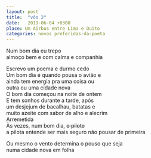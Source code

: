 ```yaml
---
layout: post
title:  "vôo 2"
date:   2019-06-04 +0300
place: Um Airbus entre Lima e Quito
categories: novos preferidas-da-poeta
---
```


Num bom dia eu trepo  
almoço bem e com calma e companhia  
<!--more-->
Escrevo um poema e durmo cedo  
Um bom dia é quando pousa o avião e  
ainda tem energia pra uma coisa ou  
outra ou uma cidade nova  
O bom dia começou na noite de ontem  
E tem sonhos durante a tarde, após  
um desjejum de bacalhau, batatas e  
muito azeite com sabor de alho e alecrim  
Arremetida  
Às vezes, num bom dia, ~~o piloto~~  
a pilota entende ser mais seguro não pousar de primeira  

Ou mesmo o vento determina o pouso que seja  
numa cidade nova em folha  
